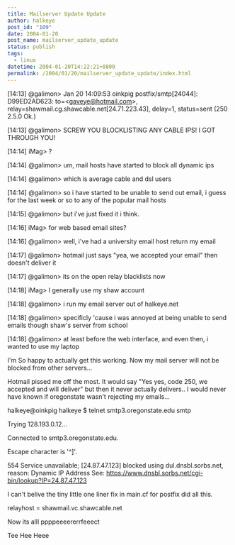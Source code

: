 ```yaml
---
title: Mailserver Update Update
author: halkeye
post_id: "109"
date: 2004-01-20
post_name: mailserver_update_update
status: publish
tags:
  - linux
datetime: 2004-01-20T14:22:21+0800
permalink: /2004/01/20/mailserver_update_update/index.html
---
```


[14:13] @galimon&gt; Jan 20 14:09:53 oinkpig postfix/smtp[24044]: D99ED2AD623: to=&lt;gaveye@hotmail.com&gt;, relay=shawmail.cg.shawcable.net[24.71.223.43], delay=1, status=sent (250 2.5.0 Ok.)

[14:13] @galimon&gt; SCREW YOU BLOCKLISTING ANY CABLE IPS! I GOT THROUGH YOU!

[14:14] iMag&gt; ?

[14:14] @galimon&gt; um, mail hosts have started to block all dynamic ips

[14:14] @galimon&gt; which is average cable and dsl users

[14:14] @galimon&gt; so i have started to be unable to send out email, i guess for the last week or so to any of the popular mail hosts

[14:15] @galimon&gt; but i've just fixed it i think.

[14:16] iMag&gt; for web based email sites?

[14:16] @galimon&gt; well, i've had a university email host return my email

[14:17] @galimon&gt; hotmail just says "yea, we accepted your email" then doesn't deliver it

[14:17] @galimon&gt; its on the open relay blacklists now

[14:18] iMag&gt; I generally use my shaw account

[14:18] @galimon&gt; i run my email server out of halkeye.net

[14:18] @galimon&gt; specificly 'cause i was annoyed at being unable to send emails though shaw's server from school

[14:18] @galimon&gt; at least before the web interface, and even then, i wanted to use my laptop

I'm So happy to actually get this working. Now my mail server will not be blocked from other servers...

Hotmail pissed me off the most. It would say "Yes yes, code 250, we accepted and will deliver" but then it never actually delivers.. I would never have known if oregonstate wasn't rejecting my emails...

halkeye@oinkpig halkeye $ telnet smtp3.oregonstate.edu smtp


Trying 128.193.0.12...


Connected to smtp3.oregonstate.edu.


Escape character is '^]'.


554 Service unavailable; [24.87.47.123] blocked using dul.dnsbl.sorbs.net, reason: Dynamic IP Address See: https://www.dnsbl.sorbs.net/cgi-bin/lookup?IP=24.87.47.123


I can't belive the tiny little one liner fix in main.cf for postfix did all this.

relayhost = shawmail.vc.shawcable.net

Now its alll ppppeeeererrfeeect

Tee Hee Heee
